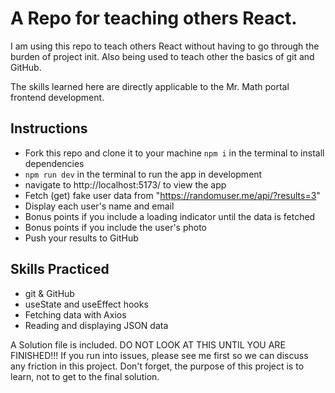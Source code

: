 # A Repo for teaching others React.

I am using this repo to teach others React without having to go through the burden of project init. Also being used to teach other the basics of git and GitHub.

The skills learned here are directly applicable to the Mr. Math portal frontend development.

## Instructions

- Fork this repo and clone it to your machine
  `npm i` in the terminal to install dependencies
- `npm run dev` in the terminal to run the app in development
- navigate to http://localhost:5173/ to view the app
- Fetch (get) fake user data from "https://randomuser.me/api/?results=3"
- Display each user's name and email
- Bonus points if you include a loading indicator until the data is fetched
- Bonus points if you include the user's photo
- Push your results to GitHub

## Skills Practiced

- git & GitHub
- useState and useEffect hooks
- Fetching data with Axios
- Reading and displaying JSON data

A Solution file is included. DO NOT LOOK AT THIS UNTIL YOU ARE FINISHED!!! If you run into issues, please see me first so we can discuss any friction in this project. Don't forget, the purpose of this project is to learn, not to get to the final solution.
